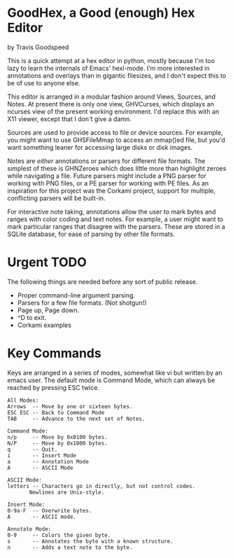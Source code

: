 GoodHex, a Good (enough) Hex Editor
===================================

by Travis Goodspeed

This is a quick attempt at a hex editor in python, mostly because I'm
too lazy to learn the internals of Emacs' hexl-mode.  I'm more
interested in annotations and overlays than in gigantic filesizes, and
I don't expect this to be of use to anyone else.



This editor is arranged in a modular fashion around Views, Sources,
and Notes.  At present there is only one view, GHVCurses, which
displays an ncurses view of the present working environment.  I'd
replace this with an X11 viewer, except that I don't give a damn.

Sources are used to provide access to file or device sources.  For
example, you might want to use GHSFileMmap to access an mmap()ed file,
but you'd want something leaner for accessing large disks or disk
images.

Notes are *either* annotations or parsers for different file formats.
The simplest of these is GHNZeroes which does little more than
highlight zeroes while navigating a file.  Future parsers might
include a PNG parser for working with PNG files, or a PE parser for
working with PE files.  As an inspiration for this project was the
Corkami project, support for multiple, conflicting parsers will be
built-in.

For interactive note taking, annotations allow the user to mark bytes
and ranges with color coding and text notes.  For example, a user
might want to mark particular ranges that disagree with the parsers.
These are stored in a SQLite database, for ease of parsing by other
file formats.



Urgent TODO
===========

The following things are needed before any sort of public release.

* Proper command-line argument parsing.
* Parsers for a few file formats.  (Not shotgun!)
* Page up, Page down.
* ^D to exit.
* Corkami examples


Key Commands
============

Keys are arranged in a series of modes, somewhat like vi but written
by an emacs user.  The default mode is Command Mode, which can always
be reached by pressing ESC twice.

```
All Modes:
Arrows  -- Move by one or sixteen bytes.
ESC ESC -- Back to Command Mode
TAB     -- Advance to the next set of Notes.

Command Mode:
n/p     -- Move by 0x0100 bytes.
N/P     -- Move by 0x1000 bytes.
q       -- Quit.
i       -- Insert Mode
a       -- Annotation Mode
A       -- ASCII Mode

ASCII Mode:
letters -- Characters go in directly, but not control codes.
	   Newlines are Unix-style.

Insert Mode:
0-9a-F  -- Overwrite bytes.
A       -- ASCII mode.

Annotate Mode:
0-9     -- Colors the given byte.
s       -- Annotates the byte with a known structure.
n       -- Adds a text note to the byte.
```
